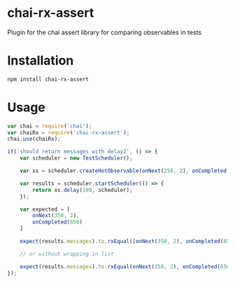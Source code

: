 # chai-rx-assert
Plugin for the chai assert library for comparing observables in tests

# Installation
```bash
npm install chai-rx-assert
```

# Usage
```javascript
var chai = require('chai');
var chaiRx = require('chai-rx-assert');
chai.use(chaiRx);

it('should return messages with delay2', () => {
	var scheduler = new TestScheduler();

	var xs = scheduler.createHotObservable(onNext(250, 2), onCompleted(550));

	var results = scheduler.startScheduler(() => {
		return xs.delay(100, scheduler);
	});

	var expected = [
		onNext(350, 2),
		onCompleted(650)
	]

	expect(results.messages).to.rxEqual([onNext(350, 2), onCompleted(650)]) // assert ok

	// or without wrapping in list

	expect(results.messages).to.rxEqual(onNext(350, 2), onCompleted(650)) // assert ok
});
```
